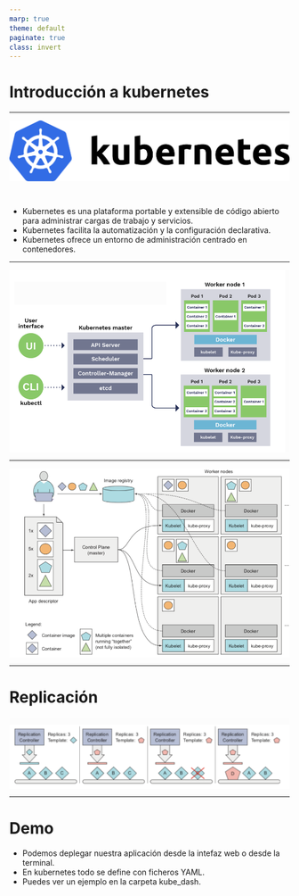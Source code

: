 ```yaml
---
marp: true
theme: default
paginate: true
class: invert
---
```


# Introducción a kubernetes

<style>
img[alt~="center"] {
  display: block;
  margin: 0 auto;
}
</style>

---
![center height:4cm](imgs/log.png)

<br />

- Kubernetes es una plataforma portable y extensible de código abierto para administrar cargas de trabajo y servicios.
- Kubernetes facilita la automatización y la configuración declarativa. 
- Kubernetes ofrece un entorno de administración centrado en contenedores.

---

![center](imgs/1.png)

---

![center](imgs/3.png)

---
# Replicación
![center](imgs/4.png)

---
# Demo
- Podemos deplegar nuestra aplicación desde la intefaz web o desde la terminal.
- En kubernetes todo se define con ficheros YAML.
- Puedes ver un ejemplo en la carpeta kube_dash.
